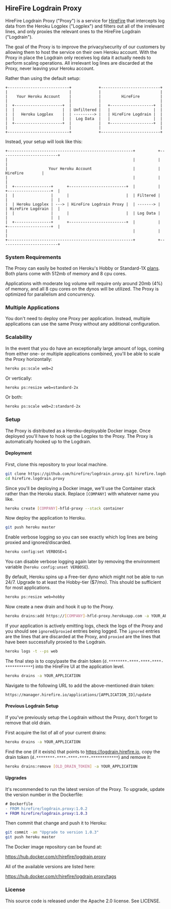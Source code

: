 ## HireFire Logdrain Proxy

HireFire Logdrain Proxy ("Proxy") is a service for [HireFire] that intercepts
log data from the Heroku Logplex ("Logplex") and filters out all of the
irrelevant lines, and only proxies the relevant ones to the HireFire Logdrain
("Logdrain").

The goal of the Proxy is to improve the privacy/security of our customers by
allowing them to host the service on their own Heroku account. With the Proxy in
place the Logdrain only receives log data it actually needs to perform scaling
operations. All irrelevant log lines are discarded at the Proxy, never leaving
your Heroku account.

Rather than using the default setup:

```text
+---------------------------+            +--------------------------+
|                           |            |                          |
|    Your Heroku Account    |            |         HireFire         |
|                           |            |                          |
|  +---------------------+  |            |   +-------------------+  |
|  |                     |  | Unfiltered |   |                   |  |
|  |   Heroku Logplex    |  | ---------> |   | HireFire Logdrain |  |
|  |                     |  |  Log Data  |   |                   |  |
|  +---------------------+  |            |   +-------------------+  |
|                           |            |                          |
+---------------------------+            +--------------------------+
```

Instead, your setup will look like this:

```text
+-------------------------------------------------------+          +-------------------------+
|                                                       |          |                         |
|                  Your Heroku Account                  |          |         HireFire        |
|                                                       |          |                         |
|  +----------------+      +-------------------------+  |          |  +-------------------+  |
|  |                |      |                         |  | Filtered |  |                   |  |
|  | Heroku Logplex | ---> | HireFire Logdrain Proxy |  | -------> |  | HireFire Logdrain |  |
|  |                |      |                         |  | Log Data |  |                   |  |
|  +----------------+      +-------------------------+  |          |  +-------------------+  |
|                                                       |          |                         |
+-------------------------------------------------------+          +-------------------------+
```


### System Requirements

The Proxy can easily be hosted on Heroku's Hobby or Standard-1X [plans]. Both
plans come with 512mb of memory and 8 cpu cores.

Applications with moderate log volume will require only around 20mb (4%) of
memory, and all 8 cpu cores on the dynos will be utilized. The Proxy is
optimized for parallelism and concurrency.


### Multiple Applications

You don't need to deploy one Proxy per application. Instead, multiple
applications can use the same Proxy without any additional configuration.


### Scalability

In the event that you do have an exceptionally large amount of logs, coming from
either one- or multiple applications combined, you'll be able to scale the Proxy
horizontally:

``` sh
heroku ps:scale web=2
```

Or vertically:

```sh
heroku ps:resize web=standard-2x
```

Or both:

``` sh
heroku ps:scale web=2:standard-2x
```


### Setup

The Proxy is distributed as a Heroku-deployable Docker image. Once deployed
you'll have to hook up the Logplex to the Proxy. The Proxy is automatically
hooked up to the Logdrain.


#### Deployment

First, clone this repository to your local machine.

```sh
git clone https://github.com/hirefire/logdrain.proxy.git hirefire.logdrain.proxy
cd hirefire.logdrain.proxy
```

Since you'll be deploying a Docker image, we'll use the Container stack rather
than the Heroku stack. Replace `[COMPANY]` with whatever name you like.

``` sh
heroku create [COMPANY]-hfld-proxy --stack container
```

Now deploy the application to Heroku.

``` sh
git push heroku master
```

Enable verbose logging so you can see exactly which log lines are being proxied
and ignored/discarded.

``` sh
heroku config:set VERBOSE=1
```

You can disable verbose logging again later by removing the environment variable
(`heroku config:unset VERBOSE`).

By default, Heroku spins up a Free-tier dyno which might not be able to run
24/7. Upgrade to at least the Hobby-tier ($7/mo). This should be sufficient for
most applications.

``` sh
heroku ps:resize web=hobby
```

Now create a new drain and hook it up to the Proxy.

``` sh
heroku drains:add https://[COMPANY]-hfld-proxy.herokuapp.com -a YOUR_APPLICATION
```

If your application is actively emitting logs, check the logs of the Proxy and
you should see `ignored`/`proxied` entries being logged. The `ignored` entries
are the lines that are discarded at the Proxy, and `proxied` are the lines that
have been successfully proxied to the Logdrain.

``` sh
heroku logs -t --ps web
```

The final step is to copy/paste the drain token
(`d.********-****-****-****-************`) into the HireFire UI at the
application level.

```sh
heroku drains -a YOUR_APPLICATION
```

Navigate to the following URL to add the above-mentioned drain token:

``` text
https://manager.hirefire.io/applications/[APPLICATION_ID]/update
```


#### Previous Logdrain Setup

If you've previously setup the Logdrain without the Proxy, don't forget to
remove that old drain.

First acquire the list of all of your current drains:

``` sh
heroku drains -a YOUR_APPLICATION
```

Find the one (if it exists) that points to https://logdrain.hirefire.io, copy
the drain token (`d.********-****-****-****-************`) and remove it:

``` sh
heroku drains:remove [OLD_DRAIN_TOKEN] -a YOUR_APPLICATION
```


#### Upgrades

It's recommended to run the latest version of the Proxy. To upgrade, update the
version number in the Dockerfile:

```diff
# Dockerfile
- FROM hirefire/logdrain.proxy:1.0.2
+ FROM hirefire/logdrain.proxy:1.0.3
```

Then commit that change and push it to Heroku:

``` sh
git commit -am "Upgrade to version 1.0.3"
git push heroku master
```

The Docker image repository can be found at:

https://hub.docker.com/r/hirefire/logdrain.proxy

All of the available versions are listed here:

https://hub.docker.com/r/hirefire/logdrain.proxy/tags


### License

This source code is released under the Apache 2.0 license. See LICENSE.

[HireFire]: https://www.hirefire.io
[plans]: https://www.heroku.com/pricing

